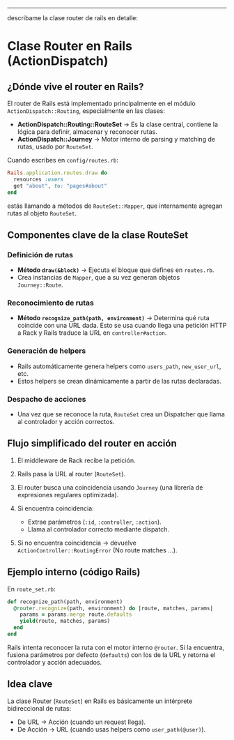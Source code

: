 


-----------------------------------------------------------------------------------------------------------------

describame la  clase router de rails en detalle: 
# Clase Router en Rails (ActionDispatch)

## ¿Dónde vive el router en Rails?

El router de Rails está implementado principalmente en el módulo `ActionDispatch::Routing`, especialmente en las clases:

* **ActionDispatch::Routing::RouteSet** → Es la clase central, contiene la lógica para definir, almacenar y reconocer rutas.
* **ActionDispatch::Journey** → Motor interno de parsing y matching de rutas, usado por `RouteSet`.

Cuando escribes en `config/routes.rb`:

```ruby
Rails.application.routes.draw do
  resources :users
  get "about", to: "pages#about"
end
```

estás llamando a métodos de `RouteSet::Mapper`, que internamente agregan rutas al objeto `RouteSet`.

## Componentes clave de la clase RouteSet

### Definición de rutas

* **Método `draw(&block)`** → Ejecuta el bloque que defines en `routes.rb`.
* Crea instancias de `Mapper`, que a su vez generan objetos `Journey::Route`.

### Reconocimiento de rutas

* **Método `recognize_path(path, environment)`** → Determina qué ruta coincide con una URL dada. Esto se usa cuando llega una petición HTTP a Rack y Rails traduce la URL en `controller#action`.

### Generación de helpers

* Rails automáticamente genera helpers como `users_path`, `new_user_url`, etc.
* Estos helpers se crean dinámicamente a partir de las rutas declaradas.

### Despacho de acciones

* Una vez que se reconoce la ruta, `RouteSet` crea un Dispatcher que llama al controlador y acción correctos.

## Flujo simplificado del router en acción

1. El middleware de Rack recibe la petición.
2. Rails pasa la URL al router (`RouteSet`).
3. El router busca una coincidencia usando `Journey` (una librería de expresiones regulares optimizada).
4. Si encuentra coincidencia:

   * Extrae parámetros (`:id`, `:controller`, `:action`).
   * Llama al controlador correcto mediante dispatch.
5. Si no encuentra coincidencia → devuelve `ActionController::RoutingError` (No route matches ...).

## Ejemplo interno (código Rails)

En `route_set.rb`:

```ruby
def recognize_path(path, environment)
  @router.recognize(path, environment) do |route, matches, params|
    params = params.merge route.defaults
    yield(route, matches, params)
  end
end
```

Rails intenta reconocer la ruta con el motor interno `@router`. Si la encuentra, fusiona parámetros por defecto (`defaults`) con los de la URL y retorna el controlador y acción adecuados.

## Idea clave

La clase Router (`RouteSet`) en Rails es básicamente un intérprete bidireccional de rutas:

* De URL → Acción (cuando un request llega).
* De Acción → URL (cuando usas helpers como `user_path(@user)`).
